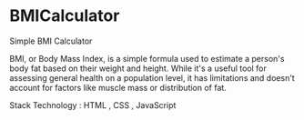 # BMICalculator
Simple BMI Calculator 

BMI, or Body Mass Index, is a simple formula used to estimate a person's body fat based on their weight and height. While it's a useful tool for assessing general health on a population level, it has limitations and doesn't account for factors like muscle mass or distribution of fat.

Stack Technology : HTML , CSS , JavaScript

